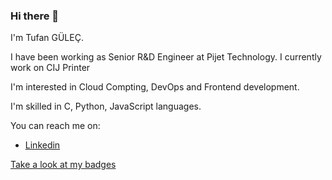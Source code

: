 ### Hi there 👋

I'm Tufan GÜLEÇ. 

I have been working as Senior R&D Engineer at Pijet Technology. I currently work on CIJ Printer

I'm interested in Cloud Compting, DevOps and Frontend development. 

I'm skilled in C, Python, JavaScript languages. 

You can reach me on:

- [Linkedin](https://www.linkedin.com/in/gulectufan/ "Tufan GÜLEÇ - Linkedin page")

[Take a look at my badges](https://www.credly.com/users/gulectufan/badges "Tufan GÜLEÇ - Creedly")


<!--

- 🔭 I’m currently working on ...
- 🌱 I’m currently learning ...
- 👯 I’m looking to collaborate on ...
- 🤔 I’m looking for help with ...
- 💬 Ask me about ...
- 📫 How to reach me: ...
- 😄 Pronouns: ...
- ⚡ Fun fact: ...
-->
